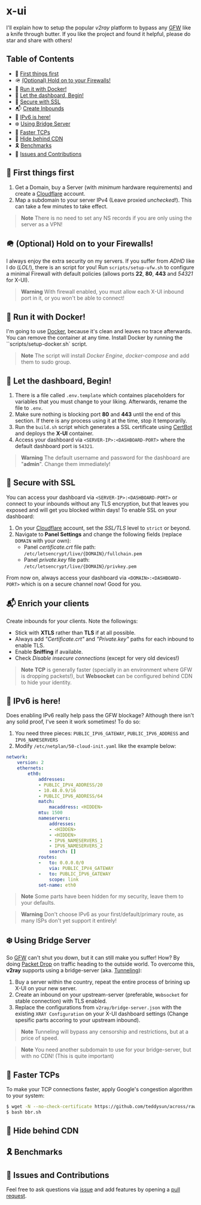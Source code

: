 # x-ui
I'll explain how to setup the popular *v2ray* platform to bypass any [GFW](https://en.wikipedia.org/wiki/Great_Firewall) like a knife through butter. If you like the project and found it helpful, please do star and share with others!

## Table of Contents
- 💫 [First things first](https://github.com/keivanipchihagh/x-ui#-first-things-first)
- 🪖 [(Optional) Hold on to your Firewalls!](https://github.com/keivanipchihagh/x-ui#-optional-hold-on-to-your-firewalls)
- 🐳 [Run it with Docker!](https://github.com/keivanipchihagh/x-ui#-run-it-with-docker)
- 🚀 [Let the dashboard, Begin!](https://github.com/keivanipchihagh/x-ui#-let-the-dashboard-begin)
- 🔐 [Secure with SSL](https://github.com/keivanipchihagh/x-ui#-secure-with-ssl)
- 📬 [Create Inbounds](https://github.com/keivanipchihagh/x-ui#-enrich-your-clients)
- 👻 [IPv6 is here!](https://github.com/keivanipchihagh/x-ui#-ipv6-is-here)
- ❄️ [Using Bridge Server](https://github.com/keivanipchihagh/x-ui#-using-bridge-server)
- 🚅 [Faster TCPs](https://github.com/keivanipchihagh/x-ui#-faster-tcps)
- 🧱 [Hide behind CDN](https://github.com/keivanipchihagh/x-ui#-hide-behind-cdn)
- 🎗️ [Benchmarks](https://github.com/keivanipchihagh/x-ui#-benchmarks)
- 🤝 [Issues and Contributions](https://github.com/keivanipchihagh/x-ui#-issues-and-contributions)

## 💫 First things first
1. Get a Domain, buy a Server (with *minimum* hardware requirements) and create a [Cloudflare](https://cloudflare.com/) account.
2. Map a subdomain to your server IPv4 (Leave proxied *unchecked!*). This can take a few minutes to take effect.

> **Note**
> There is no need to set any NS records if you are only using the server as a VPN!

## 🪖 (Optional) Hold on to your Firewalls!
I always enjoy the extra security on my servers. If you suffer from *ADHD* like I do (*LOL!*), there is an script for you! Run `scripts/setup-ufw.sh` to configure a minimal Firewall with default policies (allows ports **22**, **80**, **443** and *54321* for X-UI).

> **Warning**
> With firewall enabled, you must allow each X-UI inbound port in it, or you won't be able to connect!

## 🐳 Run it with Docker! 
I'm going to use [Docker](https://www.docker.com/), because it's clean and leaves no trace afterwards. You can remove the container at any time. Install Docker by running the ``scripts/setup-docker.sh` script.

> **Note**
> The script will install *Docker Engine*, *docker-compose* and add them to sudo group.

## 🚀 Let the dashboard, Begin!
1. There is a file called `.env.template` which containes placeholders for variables that you must change to your liking. Afterwards, rename the file to `.env`.
2. Make sure nothing is blocking port **80** and **443** until the end of this section. If there is any process using it at the time, stop it temporarily.
3. Run the `build.sh` script which generates a SSL certificate using [CertBot](https://certbot.eff.org/) and deploys the **X-UI** container.
4. Access your dashboard via `<SERVER-IP>:<DASHBOARD-PORT>` where the default dashboard port is `54321`.

> **Warning**
> The default username and password for the dashboard are "**admin**". Change them immediately!

## 🔐 Secure with SSL
You can access your dashboard via `<SERVER-IP>:<DASHBOARD-PORT>` or connect to your inbounds without any TLS encryption, but that leaves you exposed and will get you blocked within days! To enable SSL on your dashboard:
1. On your [Cloudflare](https://cloudflare.com/) account, set the *SSL/TLS* level to `strict` or beyond.
2. Navigate to **Panel Settings** and change the following fields (replace `DOMAIN` with your own):
    - Panel *certificate.crt* file path: `/etc/letsencrypt/live/{DOMAIN}/fullchain.pem`
    - Panel *private.key* file path: `/etc/letsencrypt/live/{DOMAIN}/privkey.pem`

From now on, always access your dashboard via `<DOMAIN>:<DASHBOARD-PORT>` which is on a secure channel now! Good for you.

## 📬 Enrich your clients
Create inbounds for your clients. Note the followings:
- Stick with **XTLS** rather than **TLS** if at all possible.
- Always add *"Certificate.crt"* and *"Private.key"* paths for each inbound to enable TLS.
- Enable **Sniffing** if available.
- Check *Disable insecure connections* (except for very old devices!)

> **Note**
> **TCP** is generally faster (specially in an environment where GFW is dropping packets!), but **Websocket** can be configured behind CDN to hide your identity.

## 👻 IPv6 is here!
Does enabling IPv6 really help pass the GFW blockage? Although there isn't any solid proof, I've seen it work sometimes! To do so:
1. You need three pieces: `PUBLIC_IPV6_GATEWAY`, `PUBLIC_IPV6_ADDRESS` and `IPV6_NAMESERVERS`
2. Modify `/etc/netplan/50-cloud-init.yaml` like the example below:
```yaml
network:
    version: 2
    ethernets:
        eth0:
            addresses:
            - PUBLIC_IPV4_ADDRESS/20
            - 10.48.0.9/16
            - PUBLIC_IPV6_ADDRESS/64
            match:
                macaddress: <HIDDEN>
            mtu: 1500
            nameservers:
                addresses:
                - <HIDDEN>
                - <HIDDEN>
                - IPV6_NAMESERVERS_1
                - IPV6_NAMESERVERS_2
                search: []
            routes:
            -   to: 0.0.0.0/0
                via: PUBLIC_IPV4_GATEWAY
            -   to: PUBLIC_IPV6_GATEWAY
                scope: link
            set-name: eth0
```

> **Note**
> Some parts have been hidden for my security, leave them to your defaults.

> **Warning**
> Don't choose IPv6 as your first/default/primary route, as many ISPs don't yet support it entirely!

## ❄️ Using Bridge Server
So [GFW](https://en.wikipedia.org/wiki/Great_Firewall) can't shut you down, but it can still make you suffer! How? By doing [Packet Drop](https://geneva.cs.umd.edu/posts/fully-encrypted-traffic/en/) on traffic heading to the outside world. To overcome this, **v2ray** supports using a bridge-server (aka.  [Tunneling](https://traefik.io/glossary/network-tunneling/)):
1. Buy a server within the country, repeat the entire process of brining up X-UI on your new server.
2. Create an inbound on your upstream-server (preferable, `Websocket` for stable connection) with TLS enabled.
3. Replace the configurations from `v2ray/bridge-server.json` with the existing `XRAY Configuration` on your X-UI dashboard settings (Change spesific parts accoring to your upstream inbound).

> **Note**
> Tunneling will bypass any censorship and restrictions, but at a price of speed.

> **Note**
> You need another subdomain to use for your bridge-server, but with no CDN! (This is quite important)


## 🚅 Faster TCPs
To make your TCP connections faster, apply Google's congestion algorithm to your system:
```bash
$ wget -N --no-check-certificate https://github.com/teddysun/across/raw/master/bbr.sh && chmod +x bbr.sh
$ bash bbr.sh
```

## 🧱 Hide behind CDN

## 🎗️ Benchmarks

## 🤝 Issues and Contributions
Feel free to ask questions via [issue](https://github.com/keivanipchihagh/xui-trojan/issues/new) and add features by opening a [pull request](https://github.com/keivanipchihagh/xui-trojan/pulls).
